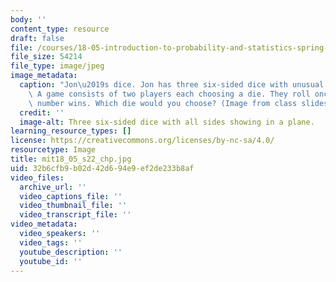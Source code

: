 ```yaml
---
body: ''
content_type: resource
draft: false
file: /courses/18-05-introduction-to-probability-and-statistics-spring-2022/mit18_05_s22_chp.jpg
file_size: 54214
file_type: image/jpeg
image_metadata:
  caption: "Jon\u2019s dice. Jon has three six-sided dice with unusual numbering.\
    \ A game consists of two players each choosing a die. They roll once and the highest\
    \ number wins. Which die would you choose? (Image from class slides.)"
  credit: ''
  image-alt: Three six-sided dice with all sides showing in a plane.
learning_resource_types: []
license: https://creativecommons.org/licenses/by-nc-sa/4.0/
resourcetype: Image
title: mit18_05_s22_chp.jpg
uid: 32b6cfb9-b02d-42d6-94e9-ef2de233b8af
video_files:
  archive_url: ''
  video_captions_file: ''
  video_thumbnail_file: ''
  video_transcript_file: ''
video_metadata:
  video_speakers: ''
  video_tags: ''
  youtube_description: ''
  youtube_id: ''
---
```

